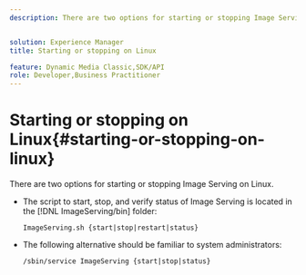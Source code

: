 ```yaml
---
description: There are two options for starting or stopping Image Serving on Linux.


solution: Experience Manager
title: Starting or stopping on Linux

feature: Dynamic Media Classic,SDK/API
role: Developer,Business Practitioner
---
```


# Starting or stopping on Linux{#starting-or-stopping-on-linux}

There are two options for starting or stopping Image Serving on Linux.

* The script to start, stop, and verify status of Image Serving is located in the [!DNL ImageServing/bin] folder:

  `ImageServing.sh {start|stop|restart|status}` 
* The following alternative should be familiar to system administrators:

  `/sbin/service ImageServing {start|stop|status}` 
